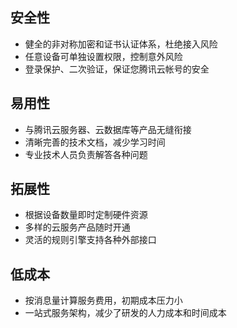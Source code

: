 ## 安全性
- 健全的非对称加密和证书认证体系，杜绝接入风险
- 任意设备可单独设置权限，控制意外风险
- 登录保护、二次验证，保证您腾讯云帐号的安全

## 易用性
- 与腾讯云服务器、云数据库等产品无缝衔接
- 清晰完善的技术文档，减少学习时间
- 专业技术人员负责解答各种问题

## 拓展性
- 根据设备数量即时定制硬件资源
- 多样的云服务产品随时开通
- 灵活的规则引擎支持各种外部接口

## 低成本
- 按消息量计算服务费用，初期成本压力小
- 一站式服务架构，减少了研发的人力成本和时间成本